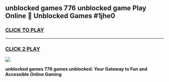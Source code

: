 
## unblocked games 776 unblocked game Play Online 👋 Unblocked Games #1jhe0
<h3>
<a href="https://premium.freeplayer.one?title=unblocked_games_776&ref=21F">CLICK TO PLAY</a></h3>
<hr>

<h3>
<a href="https://premium.freeplayer.one?title=unblocked_games_776&ref=21F">CLICK 2 PLAY</a>
  
</h3>

<a href="https://premium.freeplayer.one?title=unblocked_games_776&ref=21F/"><img src="https://clearcache.store/games.png"></a>


**unblocked games 776 games unblocked: Your Gateway to Fun and Accessible Online Gaming**

